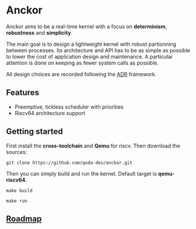 # Anckor

Anckor aims to be a real-time kernel with a focus on **determinism**, **robustness** and **simplicity**.

The main goal is to design a lightweight kernel with robust partionning between processes. Its architecture and API has to be as simple as possible to lower the cost of application design and maintenance. A particular attention is done on keeping as fewer system calls as possible.

All design choices are recorded following the [ADR](./doc/arch/README.md) framework.

## Features

* Preemptive, tickless scheduler with priorities
* Riscv64 architecture support

## Getting started

First install the **cross-toolchain** and **Qemu** for riscv. Then download the sources:

```shell
git clone https://github.com/qoda-dev/anckor.git
```

Then you can simply build and run the kernel. Default target is **qemu-riscv64**.

```shell
make build

make run
```

## [Roadmap](/ROADMAP.md)